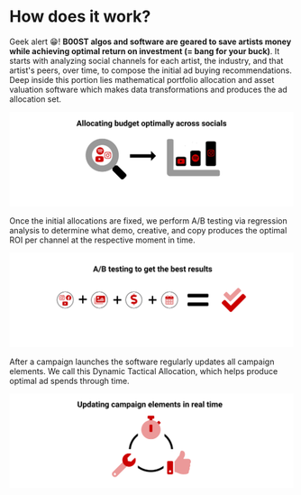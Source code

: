 # How does it work?

Geek alert 😁! **B00ST algos and software are geared to save artists money while achieving optimal return on investment \(= bang for your buck\)**. It starts with analyzing social channels for each artist, the industry, and that artist's peers, over time, to compose the initial ad buying recommendations. Deep inside this portion lies mathematical portfolio allocation and asset valuation software which makes data transformations and produces the ad allocation set.

![](../../.gitbook/assets/allocating_budget_optimally_across_socials_pd5sx9.svg)

Once the initial allocations are fixed, we perform A/B testing via regression analysis to determine what demo, creative, and copy produces the optimal ROI per channel at the respective moment in time.

![](../../.gitbook/assets/a_b_testing_to_get_the_best_results_iptjk2.svg)

After a campaign launches the software regularly updates all campaign elements. We call this Dynamic Tactical Allocation, which helps produce optimal ad spends through time.

![](../../.gitbook/assets/updating_campaign_elements_in_real_time_erqrgq.svg)



